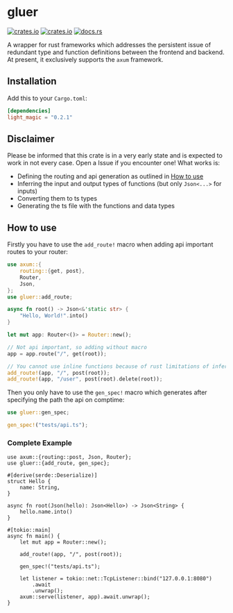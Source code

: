 # gluer

[![crates.io](https://img.shields.io/crates/v/gluer.svg)](https://crates.io/crates/gluer)
[![crates.io](https://img.shields.io/crates/d/gluer.svg)](https://crates.io/crates/gluer)
[![docs.rs](https://docs.rs/gluer/badge.svg)](https://docs.rs/gluer)

A wrapper for rust frameworks which addresses the persistent issue of redundant type and function definitions between the frontend and backend. At present, it exclusively supports the `axum` framework.

## Installation

Add this to your `Cargo.toml`:

```toml
[dependencies]
light_magic = "0.2.1"
```

## Disclaimer

Please be informed that this crate is in a very early state and is expected to work in not every case. Open a Issue if you encounter one! What works is:

- Defining the routing and api generation as outlined in [How to use](#how-to-use)
- Inferring the input and output types of functions (but only `Json<...>` for inputs)
- Converting them to ts types
- Generating the ts file with the functions and data types

## How to use

Firstly you have to use the `add_route!` macro when adding api important routes to your router:

```rust
use axum::{
    routing::{get, post},
    Router,
    Json,
};
use gluer::add_route;

async fn root() -> Json<&'static str> {
    "Hello, World!".into()
}

let mut app: Router<()> = Router::new();

// Not api important, so adding without macro
app = app.route("/", get(root));

// You cannot use inline functions because of rust limitations of inferring types in macros
add_route!(app, "/", post(root));
add_route!(app, "/user", post(root).delete(root));
```

Then you only have to use the `gen_spec!` macro which generates after specifying the path the api on comptime:

```rust
use gluer::gen_spec;

gen_spec!("tests/api.ts");
```

### Complete Example

```rust,no_run
use axum::{routing::post, Json, Router};
use gluer::{add_route, gen_spec};

#[derive(serde::Deserialize)]
struct Hello {
    name: String,
}

async fn root(Json(hello): Json<Hello>) -> Json<String> {
    hello.name.into()
}

#[tokio::main]
async fn main() {
    let mut app = Router::new();

    add_route!(app, "/", post(root));

    gen_spec!("tests/api.ts");

    let listener = tokio::net::TcpListener::bind("127.0.0.1:8080")
        .await
        .unwrap();
    axum::serve(listener, app).await.unwrap();
}
```
